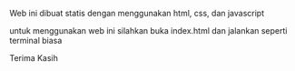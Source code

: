 Web ini dibuat statis dengan menggunakan html, css, dan javascript

untuk menggunakan web ini silahkan buka index.html dan jalankan seperti terminal biasa

Terima Kasih
